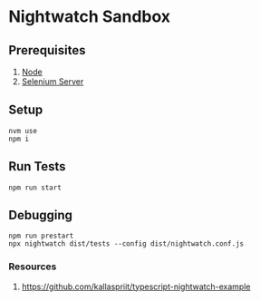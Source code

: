 # Nightwatch Sandbox

## Prerequisites

1. [Node](https://nodejs.org/en/)
2. [Selenium Server](https://www.selenium.dev/downloads/)

## Setup

```shell
nvm use
npm i
```

## Run Tests

```
npm run start
```

## Debugging

```
npm run prestart
npx nightwatch dist/tests --config dist/nightwatch.conf.js
```

### Resources

1. https://github.com/kallaspriit/typescript-nightwatch-example
